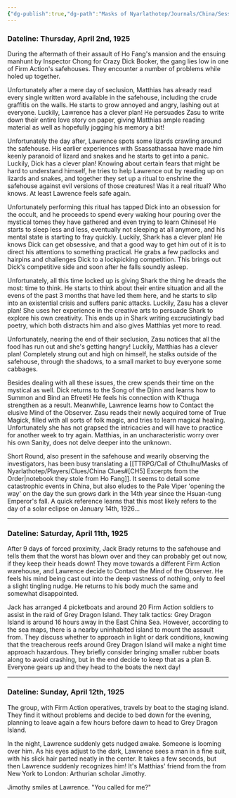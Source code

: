 ```yaml
---
{"dg-publish":true,"dg-path":"Masks of Nyarlathotep/Journals/China/Session 7.md","permalink":"/masks-of-nyarlathotep/journals/china/session-7/","tags":["TTRPG/Games/MoN"]}
---
```



### Dateline: Thursday, April 2nd, 1925 
During the aftermath of their assault of Ho Fang's mansion and the ensuing manhunt by Inspector Chong for Crazy Dick Booker, the gang lies low in one of Firm Action's safehouses. They encounter a number of problems while holed up together.

Unfortunately after a mere day of seclusion, Matthias has already read every single written word available in the safehouse, including the crude graffitis on the walls. He starts to grow annoyed and angry, lashing out at everyone. Luckily, Lawrence has a clever plan! He persuades Zasu to write down their entire love story on paper, giving Matthias ample reading material as well as hopefully jogging his memory a bit!

Unfortunately the day after, Lawrence spots some lizards crawling around the safehouse. His earlier experiences with Ssassathassaa have made him keenly paranoid of lizard and snakes and he starts to get into a panic. Luckily, Dick has a clever plan! Knowing about certain fears that might be hard to understand himself, he tries to help Lawrence out by reading up on lizards and snakes, and together they set up a ritual to enshrine the safehouse against evil versions of those creatures! Was it a real ritual? Who knows. At least Lawrence feels safe again.

Unfortunately performing this ritual has tapped Dick into an obsession for the occult, and he proceeds to spend every waking hour pouring over the mystical tomes they have gathered and even trying to learn Chinese! He starts to sleep less and less, eventually not sleeping at all anymore, and his mental state is starting to fray quickly. Luckily, Shark has a clever plan! He knows Dick can get obsessive, and that a good way to get him out of it is to direct his attentions to something practical. He grabs a few padlocks and hairpins and challenges Dick to a lockpicking competition. This brings out Dick's competitive side and soon after he falls soundly asleep.

Unfortunately, all this time locked up is giving Shark the thing he dreads the most: time to think. He starts to think about their entire situation and all the evens of the past 3 months that have led them here, and he starts to slip into an existential crisis and suffers panic attacks. Luckily, Zasu has a clever plan! She uses her experience in the creative arts to persuade Shark to explore his own creativity. This ends up in Shark writing excruciatingly bad poetry, which both distracts him and also gives Matthias yet more to read.

Unfortunately, nearing the end of their seclusion, Zasu notices that all the food has run out and she's getting hangry! Luckily, Matthias has a clever plan! Completely strung out and high on himself, he stalks outside of the safehouse, through the shadows, to a small market to buy everyone some cabbages.

Besides dealing with all these issues, the crew spends their time on the mystical as well. Dick returns to the Song of the Djinn and learns how to Summon and Bind an Efreeti! He feels his connection with K'thuga strengthen as a result. Meanwhile, Lawrence learns how to Contact the elusive Mind of the Observer. Zasu reads their newly acquired tome of True Magick, filled with all sorts of folk magic, and tries to learn magical healing. Unfortunately she has not grapsed the intricacies and will have to practice for another week to try again. Matthias, in an uncharacteristic worry over his own Sanity, does not delve deeper into the unknown.

Short Round, also present in the safehouse and wearily observing the investigators, has been busy translating a [[TTRPG/Call of Cthulhu/Masks of Nyarlathotep/Players/Clues/China Clues#[CH5] Excerpts from the Order\|notebook they stole from Ho Fang]]. It seems to detail some catastrophic events in China, but also eludes to the Pale Viper 'opening the way' on the day the sun grows dark in the 14th year since the Hsuan-tung Emperor's fall. A quick reference learns that this most likely refers to the day of a solar eclipse on January 14th, 1926...

---

### Dateline: Saturday, April 11th, 1925
After 9 days of forced proximity, Jack Brady returns to the safehouse and tells them that the worst has blown over and they can probably get out now, if they keep their heads down! They move towards a different Firm Action warehouse, and Lawrence decide to Contact the Mind of the Observer. He feels his mind being cast out into the deep vastness of nothing, only to feel a slight tingling nudge. He returns to his body much the same and somewhat disappointed.

Jack has arranged 4 picketboats and around 20 Firm Action soldiers to assist in the raid of Grey Dragon Island. They talk tactics: Grey Dragon Island is around 16 hours away in the East China Sea. However, according to the sea maps, there is a nearby uninhabited island to mount the assault from. They discuss whether to approach in light or dark conditions, knowing that the treacherous reefs around Grey Dragon Island will make a night time approach hazardous. They briefly consider bringing smaller rubber boats along to avoid crashing, but in the end decide to keep that as a plan B. Everyone gears up and they head to the boats the next day!

---

### Dateline: Sunday, April 12th, 1925
The group, with Firm Action operatives, travels by boat to the staging island. They find it without problems and decide to bed down for the evening, planning to leave again a few hours before dawn to head to Grey Dragon Island.

In the night, Lawrence suddenly gets nudged awake. Someone is looming over him. As his eyes adjust to the dark, Lawrence sees a man in a fine suit, with his slick hair parted neatly in the center. It takes a few seconds, but then Lawrence suddenly recognizes him! It's Matthias' friend from the from New York to London: Arthurian scholar Jimothy.

Jimothy smiles at Lawrence.
"You called for me?"






